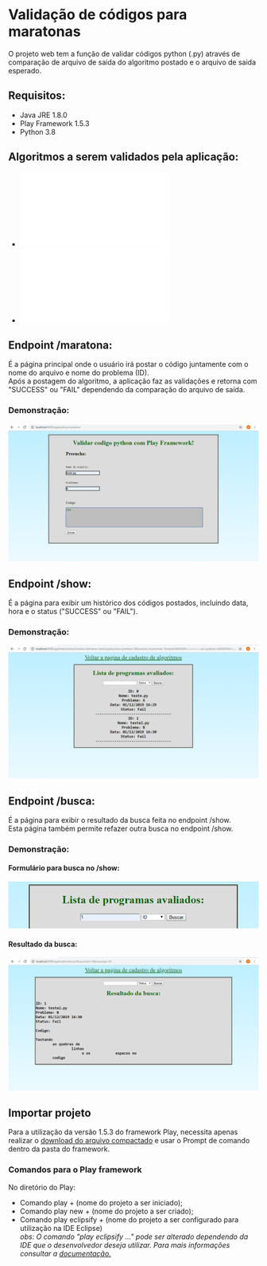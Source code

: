 # Validação de códigos para maratonas
 O projeto web tem a função de validar códigos python (.py) através de comparação de arquivo de saida do algoritmo postado e o arquivo de saida esperado.  
 
 ## Requisitos:
- Java JRE 1.8.0
- Play Framework 1.5.3
- Python 3.8

## Algoritmos a serem validados pela aplicação:
- ![Problema A](problems/problemA.pdf)  
- ![Problema B](problems/problemB.pdf)
 
## Endpoint /maratona: 
 É a página principal onde o usuário irá postar o código juntamente com o nome do arquivo e nome do problema (ID).  
 Após a postagem do algoritmo, a aplicação faz as validações e retorna com "SUCCESS" ou "FAIL" dependendo da comparação do arquivo de saída.  
### Demonstração:  
 ![](pics/endpoint-maratona.png)  
   
## Endpoint /show: 
 É a página para exibir um histórico dos códigos postados, incluindo data, hora e o status ("SUCCESS" ou "FAIL").  
### Demonstração:  
 ![](pics/endpoint-show.png) 
 
## Endpoint /busca:
 É a página para exibir o resultado da busca feita no endpoint /show.  
 Esta página também permite refazer outra busca no endpoint /show.  
 ### Demonstração: 
 #### Formulário para busca no /show:  
 ![](pics/endpoint-busca1.png)  
   
 #### Resultado da busca:  
 ![](pics/endpoint-busca2.png)  

## Importar projeto
Para a utilização da versão 1.5.3 do framework Play, necessita apenas realizar o [download do arquivo compactado](https://www.playframework.com/releases) e usar o Prompt de comando dentro da pasta do framework.

### Comandos para o Play framework
No diretório do Play:
- Comando play + (nome do projeto a ser iniciado);
- Comando play new + (nome do projeto a ser criado);
- Comando play eclipsify + (nome do projeto a ser configurado para utilização na IDE Eclipse)  
 *obs: O comando "play eclipsify ..." pode ser alterado dependendo da IDE que o desenvolvedor deseja utilizar. Para mais informações consultar a [documentação.](https://www.playframework.com/documentation/1.5.x/ide)*
 
